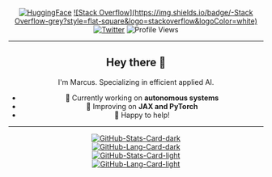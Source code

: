 <div align="center">
<p><a href="https://huggingface.co/Marcus2112"><img src="https://img.shields.io/badge/-HuggingFace-grey?style=flat-square&amp;logo=huggingface&amp;logoColor=white" alt="HuggingFace"></a> <a href="https://stackoverflow.com/users/11304860/mk2112">![Stack Overflow](https://img.shields.io/badge/-Stack Overflow-grey?style=flat-square&amp;logo=stackoverflow&amp;logoColor=white)</a> <a href="https://x.com/marcus_or_so"><img src="https://img.shields.io/badge/-Twitter-grey?style=flat-square&amp;logo=twitter&amp;logoColor=white" alt="Twitter"></a> <img src="https://komarev.com/ghpvc/?username=MK2112&amp;color=grey&amp;style=flat-square" alt="Profile Views"></p>
<hr>
<h2>Hey there 👋</h2>
<p>I'm Marcus. Specializing in efficient applied AI.</p>
<ul>
<li>🔭 Currently working on <strong>autonomous systems</strong></li>
<li>🌱 Improving on <strong>JAX and PyTorch</strong></li>
<li>💬 Happy to help!</li>
</ul>
<hr>
<p><a href="https://github.com/MK2112/MK2112#gh-dark-mode-only"><img src="https://github-readme-stats.vercel.app/api?username=MK2112&amp;show_icons=true&amp;hide_border=true&amp;include_all_commits=true&amp;card_width=600&amp;custom_title=GitHub%20Open%20Source%20Stats&amp;title_color=3B7EBF&amp;text_color=FFF&amp;icon_color=3B7EBF&amp;hide=contribs&amp;show=reviews,prs_merged,prs_merged_percentage&amp;theme=transparent#gh-dark-mode-only" alt="GitHub-Stats-Card-dark"></a><br>
<a href="https://github.com/MK2112/MK2112#gh-dark-mode-only"><img src="https://github-readme-stats.vercel.app/api/top-langs/?username=MK2112&amp;layout=compact&amp;hide_border=true&amp;card_width=600&amp;custom_title=Most%20Used%20Languages&amp;title_color=3B7EBF&amp;text_color=FFF&amp;theme=transparent#gh-dark-mode-only" alt="GitHub-Lang-Card-dark"></a><br>
<a href="https://github.com/MK2112/MK2112#gh-light-mode-only"><img src="https://github-readme-stats.vercel.app/api?username=MK2112&amp;show_icons=true&amp;hide_border=true&amp;include_all_commits=true&amp;card_width=600&amp;custom_title=GitHub%20Open%20Source%20Stats&amp;title_color=3B7EBF&amp;text_color=474A4E&amp;icon_color=3B7EBF&amp;hide=contribs&amp;show=reviews,prs_merged,prs_merged_percentage&amp;theme=transparent#gh-light-mode-only" alt="GitHub-Stats-Card-light"></a><br>
<a href="https://github.com/MK2112/MK2112#gh-light-mode-only"><img src="https://github-readme-stats.vercel.app/api/top-langs/?username=MK2112&amp;layout=compact&amp;hide_border=true&amp;card_width=600&amp;custom_title=Most%20Used%20Languages&amp;title_color=3B7EBF&amp;text_color=474A4E&amp;theme=transparent#gh-light-mode-only" alt="GitHub-Lang-Card-light"></a></p>
</div>
